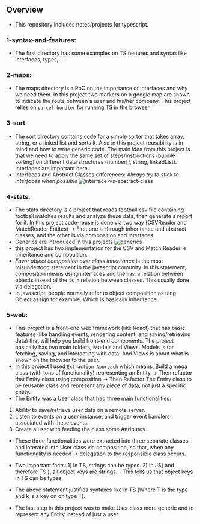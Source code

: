 ## Overview

  * This repository includes notes/projects for typescript.

  ### 1-syntax-and-features:

  * The first directory has some examples on  TS features and syntax like interfaces, types, ...

  ### 2-maps:
  * The maps directory is a PoC on the importance of interfaces and why we need them. In this project two markers on a google map are shown to indicate the route between a user and his/her company. This project relies on `parcel-bundler` for running TS in the browser.

  ### 3-sort
  * The sort directory contains code for a simple sorter that takes array, string, or a linked list and sorts it. Also in this project reusability is in mind and how to write generic code. The main idea from this project is that we need to apply the same set of steps/instructions (bubble sorting) on different data structures (number[], string, linkedList). Interfaces are important here.
  * Interfaces and Abstract Classes differences: *Always try to stick to interfaces when possible*
  ![interface-vs-abstract-class](./img/inter-vs-abst.png)

  ### 4-stats:
  * The stats directory is a project that reads football.csv file containing football matches results and analyze these data, then generate a report for it. In this project code-reuse is done via two way (CSVReader and MatchReader Entites) -> First one is through inheritance and abstract classes, and the other is via composition and interfaces.
  * Generics are introduced in this projects
  ![generics](./img/generic.png)
  * this project has two implementation for the CSV and Match Reader -> Inheritance and compoaition.
  * *Favor object comppsition over class inheritance* is the most misundertood statement in the javascript comunity. In this statement, composition means using interfaces and the `has a` relation between objects insead of the `is a` relation between classes. This usually done via delegation.
  * In javascript, people normally refer to object composition as uing Object.assign for example. Which is basically inheritance.

  ### 5-web:
  * This project is a front-end web framework (like React) that has basic features (like handling events, rendering content, and saving/retrieving data) that will help you build front-end components. The project basically has two main folders, Models and Views. Models is for fetching, saving, and interacting with data. And Views is about what is shown on the browser to the user.
  * In this project I used `Extraction Approach` which means, Build a mega class (with tons of functionality) representing an Entity -> Then refactor that Entity class using composition -> Then Refactor The Entity class to be reusable class and represent any piece of data, not just a specific Entity.
  * The Entity was a User class that had three main functionalities: 
  1) Ability to save/retrieve user data on a remote server.
  2) Listen to events on a user instance, and trigger event handlers associated with these events.
  3) Create a user with feeding the class some Attributes
  * These three functionalities were extracted into three separate classes, and interated into User class via composition, so that, when any functionality is needed -> delegation to the responsible class occurs.

  * Two important facts: 1) in TS, strings can be types. 2) In JS( and therefore TS ), all object keys are strings. - This tells us that object keys in TS can be types.
  * The above statement justifies syntaxes like <k extends keyof T> in TS (Where T is the type and k is a key on on type T).
  * The last step in this project was to make User class more generic  and to represent any Entity instead of just a user